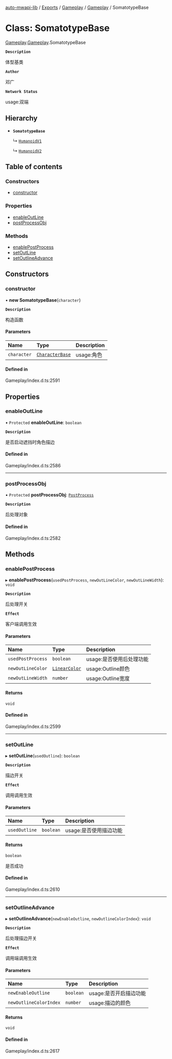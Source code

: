 [auto-mwapi-lib](../README.md) / [Exports](../modules.md) / [Gameplay](../modules/Gameplay.md) / [Gameplay](../modules/Gameplay.Gameplay.md) / SomatotypeBase

# Class: SomatotypeBase

[Gameplay](../modules/Gameplay.md).[Gameplay](../modules/Gameplay.Gameplay.md).SomatotypeBase

**`Description`**

体型基类

**`Author`**

邓广

**`Network Status`**

usage:双端

## Hierarchy

- **`SomatotypeBase`**

  ↳ [`HumanoidV1`](Gameplay.Gameplay.HumanoidV1.md)

  ↳ [`HumanoidV2`](Gameplay.Gameplay.HumanoidV2.md)

## Table of contents

### Constructors

- [constructor](Gameplay.Gameplay.SomatotypeBase.md#constructor)

### Properties

- [enableOutLine](Gameplay.Gameplay.SomatotypeBase.md#enableoutline)
- [postProcessObj](Gameplay.Gameplay.SomatotypeBase.md#postprocessobj)

### Methods

- [enablePostProcess](Gameplay.Gameplay.SomatotypeBase.md#enablepostprocess)
- [setOutLine](Gameplay.Gameplay.SomatotypeBase.md#setoutline)
- [setOutlineAdvance](Gameplay.Gameplay.SomatotypeBase.md#setoutlineadvance)

## Constructors

### constructor

• **new SomatotypeBase**(`character`)

**`Description`**

构造函数

#### Parameters

| Name | Type | Description |
| :------ | :------ | :------ |
| `character` | [`CharacterBase`](Gameplay.Gameplay.CharacterBase.md) | usage:角色 |

#### Defined in

Gameplay/index.d.ts:2591

## Properties

### enableOutLine

• `Protected` **enableOutLine**: `boolean`

**`Description`**

是否启动遮挡时角色描边

#### Defined in

Gameplay/index.d.ts:2586

___

### postProcessObj

• `Protected` **postProcessObj**: [`PostProcess`](Gameplay.Gameplay.PostProcess.md)

**`Description`**

后处理对象

#### Defined in

Gameplay/index.d.ts:2582

## Methods

### enablePostProcess

▸ **enablePostProcess**(`usedPostProcess`, `newOutLineColor`, `newOutLineWidth`): `void`

**`Description`**

后处理开关

**`Effect`**

客户端调用生效

#### Parameters

| Name | Type | Description |
| :------ | :------ | :------ |
| `usedPostProcess` | `boolean` | usage:是否使用后处理功能 |
| `newOutLineColor` | [`LinearColor`](Type.Type.LinearColor.md) | usage:Outline颜色 |
| `newOutLineWidth` | `number` | usage:Outline宽度 |

#### Returns

`void`

#### Defined in

Gameplay/index.d.ts:2599

___

### setOutLine

▸ **setOutLine**(`usedOutline`): `boolean`

**`Description`**

描边开关

**`Effect`**

调用调用生效

#### Parameters

| Name | Type | Description |
| :------ | :------ | :------ |
| `usedOutline` | `boolean` | usage:是否使用描边功能 |

#### Returns

`boolean`

是否成功

#### Defined in

Gameplay/index.d.ts:2610

___

### setOutlineAdvance

▸ **setOutlineAdvance**(`newEnableOutline`, `newOutlineColorIndex`): `void`

**`Description`**

后处理描边开关

**`Effect`**

调用端调用生效

#### Parameters

| Name | Type | Description |
| :------ | :------ | :------ |
| `newEnableOutline` | `boolean` | usage:是否开启描边功能 |
| `newOutlineColorIndex` | `number` | usage:描边的颜色 |

#### Returns

`void`

#### Defined in

Gameplay/index.d.ts:2617
